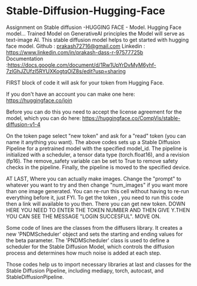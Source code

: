# Stable-Diffusion-Hugging-Face
Assignment on Stable diffusion -HUGGING FACE - Model. 
Hugging Face model...
Trained Model on GenerativeAI principles the Model will serve as text-image AI. This stable diffusion model helps to get started with hugging face model.
Github : prakash72716@gmail.com
Linkedin : https://www.linkedin.com/in/prakash-dass-r-97577725b<br>
Documentation :https://docs.google.com/document/d/1Rw1UpYrDvMyM6yhf-7zlGhJZUfzl5RYUXKogtqOlZ8s/edit?usp=sharing



FIRST block of code it will ask for your token from Hugging Face.

If you don't have an account you can make one here: https://huggingface.co/join

Before you can do this you need to accept the license agreement for the model, which you can do here: https://huggingface.co/CompVis/stable-diffusion-v1-4

On the token page select "new token" and ask for a "read" token (you can name it anything you want).
The above codes sets up a Stable Diffusion Pipeline for a pretrained model with the specified model_id. The pipeline is initialized with a scheduler, a tensor data type (torch.float16), and a revision (fp16). The remove_safety variable can be set to True to remove safety checks in the pipeline. Finally, the pipeline is moved to the specified device.

AT LAST, Where you can actually make images. Change the "prompt" to whatever you want to try and then change "num_images" if you want more than one image generated. You can re-run this cell without having to re-run everything before it, just FYI.
To get the token , you need to run this code then a link will available to you then. There you can get new token.
DOWN HERE YOU NEED TO ENTER THE TOKEN NUMBER AND THEN GIVE Y.THEN YOU CAN SEE THE MESSAGE "LOGIN SUCCESFUL". MOVE ON.

Some code of lines are the classes from the diffusers library. It creates a new 'PNDMScheduler' object and sets the starting and ending values for the beta parameter. The 'PNDMScheduler' class is used to define a scheduler for the Stable Diffusion Model, which controls the diffusion process and determines how much noise is added at each step.

Those codes help us to import necessary libraries at last and classes for the Stable Diffusion Pipeline, including mediapy, torch, autocast, and StableDiffusionPipeline.